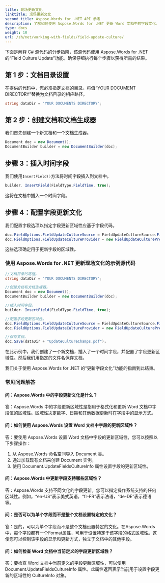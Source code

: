 ```yaml
---
title: 现场更新文化
linktitle: 现场更新文化
second_title: Aspose.Words for .NET API 参考
description: 了解如何使用 Aspose.Words for .NET 更新 Word 文档中的字段文化。
type: docs
weight: 10
url: /zh/net/working-with-fields/field-update-culture/
---
```


下面是解释 C# 源代码的分步指南，该源代码使用 Aspose.Words for .NET 的“Field Culture Update”功能。确保仔细执行每个步骤以获得所需的结果。

## 第 1 步：文档目录设置

在提供的代码中，您必须指定文档的目录。将值“YOUR DOCUMENT DIRECTORY”替换为文档目录的相应路径。

```csharp
string dataDir = "YOUR DOCUMENTS DIRECTORY";
```

## 第 2 步：创建文档和文档生成器

我们首先创建一个新文档和一个文档生成器。

```csharp
Document doc = new Document();
DocumentBuilder builder = new DocumentBuilder(doc);
```

## 步骤 3：插入时间字段

我们使用`InsertField()`方法将时间字段插入到文档中。

```csharp
builder. InsertField(FieldType.FieldTime, true);
```

这将在文档中插入一个时间字段。

## 步骤 4：配置字段更新文化

我们配置字段选项以指定字段更新区域性应基于字段代码。

```csharp
doc.FieldOptions.FieldUpdateCultureSource = FieldUpdateCultureSource.FieldCode;
doc.FieldOptions.FieldUpdateCultureProvider = new FieldUpdateCultureProvider();
```

这些选项确定用于更新字段的区域性。

### 使用 Aspose.Words for .NET 更新现场文化的示例源代码

```csharp
//文档目录的路径。
string dataDir = "YOUR DOCUMENTS DIRECTORY";

//创建文档和文档生成器。
Document doc = new Document();
DocumentBuilder builder = new DocumentBuilder(doc);

//插入时间字段。
builder. InsertField(FieldType.FieldTime, true);

//配置字段更新区域性。
doc.FieldOptions.FieldUpdateCultureSource = FieldUpdateCultureSource.FieldCode;
doc.FieldOptions.FieldUpdateCultureProvider = new FieldUpdateCultureProvider();

//保存文档。
doc.Save(dataDir + "UpdateCultureChamps.pdf");
```

在此示例中，我们创建了一个新文档，插入了一个时间字段，并配置了字段更新区域性。然后我们用指定的文件名保存文档。

我们关于使用 Aspose.Words for .NET 的“更新字段文化”功能的指南到此结束。

### 常见问题解答

#### 问：Aspose.Words 中的字段更新文化是什么？

答：Aspose.Words 中的字段更新区域性是指用于格式化和更新 Word 文档中字段值的区域性。区域性决定数字、日期和其他数据更新时在字段中的显示方式。

#### 问：如何使用 Aspose.Words 设置 Word 文档中字段的更新区域性？

答：要使用 Aspose.Words 设置 Word 文档中字段的更新区域性，您可以按照以下步骤操作：

1. 从 Aspose.Words 命名空间导入 Document 类。
2. 通过加载现有文档来创建 Document 实例。
3. 使用 Document.UpdateFieldsCultureInfo 属性设置字段的更新区域性。

#### 问：Aspose.Words 中更新字段支持哪些区域性？

答：Aspose.Words 支持不同文化的字段更新。您可以指定操作系统支持的任何区域性。例如，“en-US”表示美式英语，“fr-FR”表示法语，“de-DE”表示德语等。

#### 问：是否可以为单个字段而不是整个文档设置特定的文化？

答：是的，可以为单个字段而不是整个文档设置特定的文化。在Aspose.Words中，每个字段都有一个Format属性，可用于设置特定于该字段的格式区域性。这使您可以控制该字段的显示和更新方式，独立于文档中的其他字段。

#### 问：如何检查 Word 文档中当前定义的字段更新区域性？

答：要检查 Word 文档中当前定义的字段更新区域性，可以使用 Document.UpdateFieldsCultureInfo 属性。此属性返回表示当前用于设置字段更新的区域性的 CultureInfo 对象。